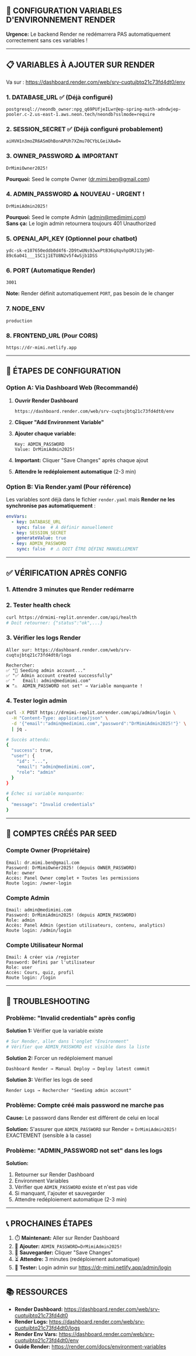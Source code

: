 ## 🔧 CONFIGURATION VARIABLES D'ENVIRONNEMENT RENDER

**Urgence:** Le backend Render ne redémarrera PAS automatiquement correctement sans ces variables !

---

## 📋 VARIABLES À AJOUTER SUR RENDER

Va sur : https://dashboard.render.com/web/srv-cuqtujbtq21c73fd4dt0/env

### 1. **DATABASE_URL** ✅ (Déjà configuré)
```
postgresql://neondb_owner:npg_q69PUfjeILwr@ep-spring-math-adndwjep-pooler.c-2.us-east-1.aws.neon.tech/neondb?sslmode=require
```

### 2. **SESSION_SECRET** ✅ (Déjà configuré probablement)
```
aiHVH1n3moZR6ASmOhBonAPUh7XZmu70CYbLGeiXAw0=
```

### 3. **OWNER_PASSWORD** ⚠️ IMPORTANT
```
DrMimiOwner2025!
```
**Pourquoi:** Seed le compte Owner (dr.mimi.ben@gmail.com)

### 4. **ADMIN_PASSWORD** ⚠️ NOUVEAU - URGENT !
```
DrMimiAdmin2025!
```
**Pourquoi:** Seed le compte Admin (admin@medimimi.com)  
**Sans ça:** Le login admin retournera toujours 401 Unauthorized

### 5. **OPENAI_API_KEY** (Optionnel pour chatbot)
```
ydc-sk-e107650eddb0d4f6-2D9twUNs9JwxPtB36qXqvhpORJ13yjWO-89c6a041___1SC1j1ETU8N2v5f4wSjb1DSS
```

### 6. **PORT** (Automatique Render)
```
3001
```
**Note:** Render définit automatiquement `PORT`, pas besoin de le changer

### 7. **NODE_ENV**
```
production
```

### 8. **FRONTEND_URL** (Pour CORS)
```
https://dr-mimi.netlify.app
```

---

## 🚀 ÉTAPES DE CONFIGURATION

### Option A: Via Dashboard Web (Recommandé)

1. **Ouvrir Render Dashboard**
   ```
   https://dashboard.render.com/web/srv-cuqtujbtq21c73fd4dt0/env
   ```

2. **Cliquer "Add Environment Variable"**

3. **Ajouter chaque variable:**
   ```
   Key: ADMIN_PASSWORD
   Value: DrMimiAdmin2025!
   ```
   
4. **Important:** Cliquer "Save Changes" après chaque ajout

5. **Attendre le redéploiement automatique** (2-3 min)

### Option B: Via Render.yaml (Pour référence)

Les variables sont déjà dans le fichier `render.yaml` mais **Render ne les synchronise pas automatiquement** :

```yaml
envVars:
  - key: DATABASE_URL
    sync: false  # À définir manuellement
  - key: SESSION_SECRET
    generateValue: true
  - key: ADMIN_PASSWORD
    sync: false  # ⚠️ DOIT ÊTRE DÉFINI MANUELLEMENT
```

---

## ✅ VÉRIFICATION APRÈS CONFIG

### 1. Attendre 3 minutes que Render redémarre

### 2. Tester health check
```bash
curl https://drmimi-replit.onrender.com/api/health
# Doit retourner: {"status":"ok",...}
```

### 3. Vérifier les logs Render
```
Aller sur: https://dashboard.render.com/web/srv-cuqtujbtq21c73fd4dt0/logs

Rechercher:
✅ "👤 Seeding admin account..."
✅ "✅ Admin account created successfully"
✅ "   Email: admin@medimimi.com"
❌ "⚠️  ADMIN_PASSWORD not set" → Variable manquante !
```

### 4. Tester login admin
```bash
curl -X POST https://drmimi-replit.onrender.com/api/admin/login \
  -H "Content-Type: application/json" \
  -d '{"email":"admin@medimimi.com","password":"DrMimiAdmin2025!"}' \
  | jq .

# Succès attendu:
{
  "success": true,
  "user": {
    "id": "...",
    "email": "admin@medimimi.com",
    "role": "admin"
  }
}

# Échec si variable manquante:
{
  "message": "Invalid credentials"
}
```

---

## 🔐 COMPTES CRÉÉS PAR SEED

### Compte Owner (Propriétaire)
```
Email: dr.mimi.ben@gmail.com
Password: DrMimiOwner2025! (depuis OWNER_PASSWORD)
Role: owner
Accès: Panel Owner complet + Toutes les permissions
Route login: /owner-login
```

### Compte Admin
```
Email: admin@medimimi.com
Password: DrMimiAdmin2025! (depuis ADMIN_PASSWORD)
Role: admin
Accès: Panel Admin (gestion utilisateurs, contenu, analytics)
Route login: /admin/login
```

### Compte Utilisateur Normal
```
Email: À créer via /register
Password: Défini par l'utilisateur
Role: user
Accès: Cours, quiz, profil
Route login: /login
```

---

## 🐛 TROUBLESHOOTING

### Problème: "Invalid credentials" après config

**Solution 1:** Vérifier que la variable existe
```bash
# Sur Render, aller dans l'onglet "Environment"
# Vérifier que ADMIN_PASSWORD est visible dans la liste
```

**Solution 2:** Forcer un redéploiement manuel
```
Dashboard Render → Manual Deploy → Deploy latest commit
```

**Solution 3:** Vérifier les logs de seed
```
Render Logs → Rechercher "Seeding admin account"
```

### Problème: Compte créé mais password ne marche pas

**Cause:** Le password dans Render est différent de celui en local

**Solution:** S'assurer que `ADMIN_PASSWORD` sur Render = `DrMimiAdmin2025!` EXACTEMENT (sensible à la casse)

### Problème: "ADMIN_PASSWORD not set" dans les logs

**Solution:** 
1. Retourner sur Render Dashboard
2. Environment Variables
3. Vérifier que `ADMIN_PASSWORD` existe et n'est pas vide
4. Si manquant, l'ajouter et sauvegarder
5. Attendre redéploiement automatique (2-3 min)

---

## 📞 PROCHAINES ÉTAPES

1. ⏱️ **Maintenant:** Aller sur Render Dashboard
2. 🔧 **Ajouter:** `ADMIN_PASSWORD=DrMimiAdmin2025!`
3. 💾 **Sauvegarder:** Cliquer "Save Changes"
4. ⏳ **Attendre:** 3 minutes (redéploiement automatique)
5. 🧪 **Tester:** Login admin sur https://dr-mimi.netlify.app/admin/login

---

## 📚 RESSOURCES

- **Render Dashboard:** https://dashboard.render.com/web/srv-cuqtujbtq21c73fd4dt0
- **Render Logs:** https://dashboard.render.com/web/srv-cuqtujbtq21c73fd4dt0/logs
- **Render Env Vars:** https://dashboard.render.com/web/srv-cuqtujbtq21c73fd4dt0/env
- **Guide Render:** https://render.com/docs/environment-variables
